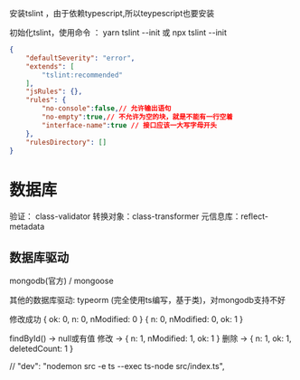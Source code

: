 安装tslint ，由于依赖typescript,所以teypescript也要安装

初始化tslint，使用命令 ： yarn tslint --init 或 npx tslint --init

```json
{
    "defaultSeverity": "error",
    "extends": [
        "tslint:recommended"
    ],
    "jsRules": {},
    "rules": {
        "no-console":false,// 允许输出语句
        "no-empty":true,// 不允许为空的块，就是不能有一行空着
        "interface-name":true // 接口应该一大写字母开头
    },
    "rulesDirectory": []
}
```

# 数据库
验证： class-validator
转换对象：class-transformer
元信息库：reflect-metadata

## 数据库驱动
mongodb(官方) / mongoose  

其他的数据库驱动: typeorm (完全使用ts编写，基于类)，对mongodb支持不好

修改成功 { ok: 0, n: 0, nModified: 0 }
{ n: 0, nModified: 0, ok: 1 }

findById() -> null或有值
修改 ->  { n: 1, nModified: 1, ok: 1 }
删除 ->  { n: 1, ok: 1, deletedCount: 1 }


// "dev": "nodemon src -e ts --exec ts-node src/index.ts",